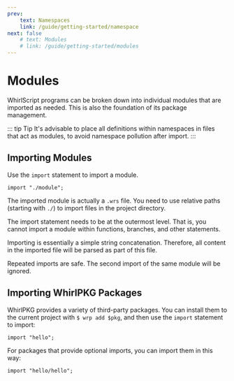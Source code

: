 ```yaml
---
prev:
    text: Namespaces
    link: /guide/getting-started/namespace
next: false
    # text: Modules
    # link: /guide/getting-started/modules
---
```


# Modules

WhirlScript programs can be broken down into individual modules that are imported as needed. This is also the foundation of its package management.

::: tip Tip
It's advisable to place all definitions within namespaces in files that act as modules, to avoid namespace pollution after import.
:::

## Importing Modules

Use the `import` statement to import a module.

```WhirlScript
import "./module";
```

The imported module is actually a `.wrs` file. You need to use relative paths (starting with `./`) to import files in the project directory.

The import statement needs to be at the outermost level. That is, you cannot import a module within functions, branches, and other statements.

Importing is essentially a simple string concatenation. Therefore, all content in the imported file will be parsed as part of this file.

Repeated imports are safe. The second import of the same module will be ignored.

## Importing WhirlPKG Packages

WhirlPKG provides a variety of third-party packages. You can install them to the current project with `$ wrp add $pkg`, and then use the `import` statement to import:

```WhirlScript
import "hello";
```

For packages that provide optional imports, you can import them in this way:

```WhirlScript
import "hello/hello";
```
